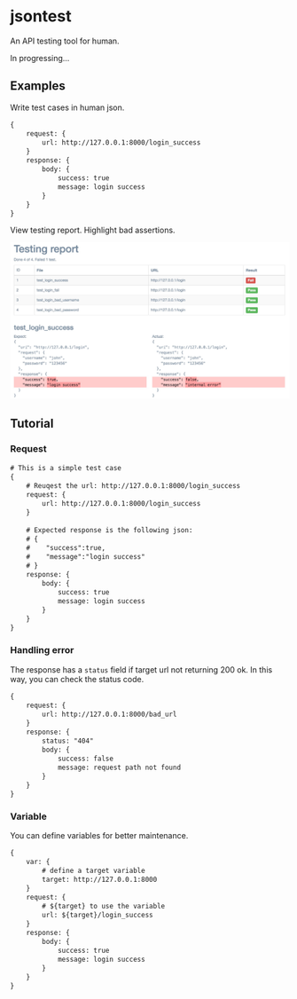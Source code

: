 # jsontest

An API testing tool for human.

In progressing...

## Examples

Write test cases in human json.

``` hjson
{
    request: {
        url: http://127.0.0.1:8000/login_success
    }
    response: {
        body: {
            success: true
            message: login success
        }
    }
}
```

View testing report. Highlight bad assertions.

<img src="doc/view_report.png"/>

## Tutorial

### Request

``` hjson
# This is a simple test case
{
    # Reuqest the url: http://127.0.0.1:8000/login_success
    request: {
        url: http://127.0.0.1:8000/login_success
    }

    # Expected response is the following json:
    # {
    #    "success":true,
    #    "message":"login success"
    # }
    response: {
        body: {
            success: true
            message: login success
        }
    }
}
```

### Handling error

The response has a `status` field if target url not returning 200 ok.
In this way, you can check the status code.

``` hjson
{
    request: {
        url: http://127.0.0.1:8000/bad_url
    }
    response: {
        status: "404"
        body: {
            success: false
            message: request path not found
        }
    }
}
```

### Variable

You can define variables for better maintenance.

``` hjson
{
    var: {
        # define a target variable
        target: http://127.0.0.1:8000
    }
    request: {
        # ${target} to use the variable
        url: ${target}/login_success
    }
    response: {
        body: {
            success: true
            message: login success
        }
    }
}
```
